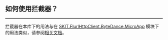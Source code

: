 ﻿## 如何使用拦截器？

---

拦截器在本库下的用法与在 [SKIT.FlurlHttpClient.ByteDance.MicroApp](../MicroApp/README.md) 模块下的用法类似，请参阅[相关文档](../MicroApp/Advanced_Interceptor.md)。
